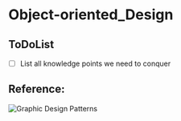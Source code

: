 # Object-oriented_Design

## ToDoList
- [ ] List all knowledge points we need to conquer 


## Reference:
![Graphic Design Patterns](https://design-patterns.readthedocs.io/zh_CN/latest/)
